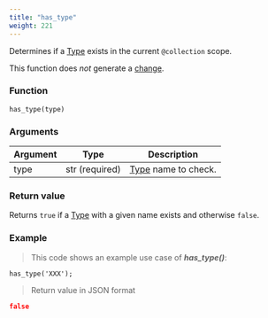 ```yaml
---
title: "has_type"
weight: 221
---
```


Determines if a [Type](../../overview/type) exists in the current `@collection` scope.

This function does *not* generate a [change](../../overview/changes).

### Function

`has_type(type)`

### Arguments

Argument | Type | Description
-------- | ---- | -----------
type | str (required) | [Type](../../overview/type) name to check.

### Return value

Returns `true` if a [Type](../../overview/type) with a given name exists and otherwise `false`.

### Example

> This code shows an example use case of ***has_type()***:

```thingsdb,json_response
has_type('XXX');
```

> Return value in JSON format

```json
false
```
